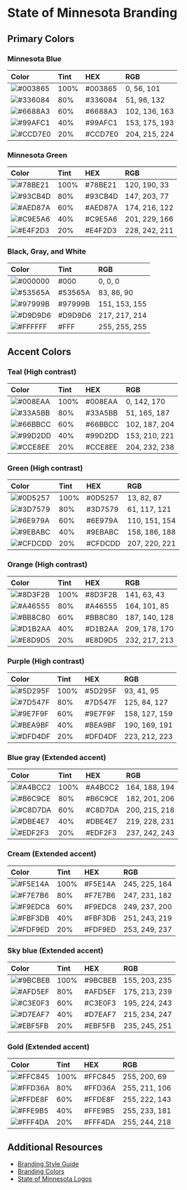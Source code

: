 # State of Minnesota Branding  

## Primary Colors  

### Minnesota Blue  
| Color     | Tint     | HEX     | RGB     |
| :------------- | :------------- | :------------- | :------------- |
| ![#003865](http://placehold.it/15/003865/000000?text=+) | 100% | #003865 |   0,  56, 101 |
| ![#336084](http://placehold.it/15/336084/000000?text=+) |  80% | #336084 |  51,  96, 132 |
| ![#6688A3](http://placehold.it/15/6688A3/000000?text=+) |  60% | #6688A3 | 102, 136, 163 |
| ![#99AFC1](http://placehold.it/15/99AFC1/000000?text=+) |  40% | #99AFC1 | 153, 175, 193 |
| ![#CCD7E0](http://placehold.it/15/CCD7E0/000000?text=+) |  20% | #CCD7E0 | 204, 215, 224 |

### Minnesota Green  
| Color     | Tint     | HEX     | RGB     |
| :------------- | :------------- | :------------- | :------------- |
| ![#78BE21](http://placehold.it/15/78BE21/000000?text=+) | 100% | #78BE21 | 120, 190,  33 |
| ![#93CB4D](http://placehold.it/15/93CB4D/000000?text=+) |  80% | #93CB4D | 147, 203,  77 |
| ![#AED87A](http://placehold.it/15/AED87A/000000?text=+) |  60% | #AED87A | 174, 216, 122 |
| ![#C9E5A6](http://placehold.it/15/C9E5A6/000000?text=+) |  40% | #C9E5A6 | 201, 229, 166 |
| ![#E4F2D3](http://placehold.it/15/E4F2D3/000000?text=+) |  20% | #E4F2D3 | 228, 242, 211 |

### Black, Gray, and White  

| Color     | Tint     | RGB     |
| :------------- | :------------- | :------------- |
| ![#000000](http://placehold.it/15/000000/000000?text=+) | #000    |   0,   0,   0 |
| ![#53565A](http://placehold.it/15/53565A/000000?text=+) | #53565A |  83,  86,  90 |
| ![#97999B](http://placehold.it/15/97999B/000000?text=+) | #97999B | 151, 153, 155 |
| ![#D9D9D6](http://placehold.it/15/D9D9D6/000000?text=+) | #D9D9D6 | 217, 217, 214 |
| ![#FFFFFF](http://placehold.it/15/FFFFFF/000000?text=+) | #FFF    | 255, 255, 255 |

## Accent Colors  

### Teal (High contrast)
| Color     | Tint     | HEX     | RGB     |
| :------------- | :------------- | :------------- | :------------- |
| ![#008EAA](http://placehold.it/15/008EAA/000000?text=+) | 100% | #008EAA |   0, 142, 170 |
| ![#33A5BB](http://placehold.it/15/33A5BB/000000?text=+) |  80% | #33A5BB |  51, 165, 187 |
| ![#66BBCC](http://placehold.it/15/66BBCC/000000?text=+) |  60% | #66BBCC | 102, 187, 204 |
| ![#99D2DD](http://placehold.it/15/99D2DD/000000?text=+) |  40% | #99D2DD | 153, 210, 221 |
| ![#CCE8EE](http://placehold.it/15/CCE8EE/000000?text=+) |  20% | #CCE8EE | 204, 232, 238 |

### Green (High contrast)
| Color     | Tint     | HEX     | RGB     |
| :------------- | :------------- | :------------- | :------------- |
| ![#0D5257](http://placehold.it/15/0D5257/000000?text=+) | 100% | #0D5257 |  13,  82,  87 |
| ![#3D7579](http://placehold.it/15/3D7579/000000?text=+) |  80% | #3D7579 |  61, 117, 121 |
| ![#6E979A](http://placehold.it/15/6E979A/000000?text=+) |  60% | #6E979A | 110, 151, 154 |
| ![#9EBABC](http://placehold.it/15/9EBABC/000000?text=+) |  40% | #9EBABC | 158, 186, 188 |
| ![#CFDCDD](http://placehold.it/15/CFDCDD/000000?text=+) |  20% | #CFDCDD | 207, 220, 221 |

### Orange (High contrast)
| Color     | Tint     | HEX     | RGB     |
| :------------- | :------------- | :------------- | :------------- |
| ![#8D3F2B](http://placehold.it/15/8D3F2B/000000?text=+) | 100% | #8D3F2B | 141,  63,  43 |
| ![#A46555](http://placehold.it/15/A46555/000000?text=+) |  80% | #A46555 | 164, 101,  85 |
| ![#BB8C80](http://placehold.it/15/BB8C80/000000?text=+) |  60% | #BB8C80 | 187, 140, 128 |
| ![#D1B2AA](http://placehold.it/15/D1B2AA/000000?text=+) |  40% | #D1B2AA | 209, 178, 170 |
| ![#E8D9D5](http://placehold.it/15/E8D9D5/000000?text=+) |  20% | #E8D9D5 | 232, 217, 213 |

### Purple (High contrast)
| Color     | Tint     | HEX     | RGB     |
| :------------- | :------------- | :------------- | :------------- |
| ![#5D295F](http://placehold.it/15/5D295F/000000?text=+) | 100% | #5D295F |  93,  41,  95 |
| ![#7D547F](http://placehold.it/15/7D547F/000000?text=+) |  80% | #7D547F | 125,  84, 127 |
| ![#9E7F9F](http://placehold.it/15/9E7F9F/000000?text=+) |  60% | #9E7F9F | 158, 127, 159 |
| ![#BEA9BF](http://placehold.it/15/BEA9BF/000000?text=+) |  40% | #BEA9BF | 190, 169, 191 |
| ![#DFD4DF](http://placehold.it/15/DFD4DF/000000?text=+) |  20% | #DFD4DF | 223, 212, 223 |

### Blue gray (Extended accent)
| Color     | Tint     | HEX     | RGB     |
| :------------- | :------------- | :------------- | :------------- |
| ![#A4BCC2](http://placehold.it/15/A4BCC2/000000?text=+) | 100% | #A4BCC2 | 164, 188, 194 |
| ![#B6C9CE](http://placehold.it/15/B6C9CE/000000?text=+) |  80% | #B6C9CE | 182, 201, 206 |
| ![#C8D7DA](http://placehold.it/15/C8D7DA/000000?text=+) |  60% | #C8D7DA | 200, 215, 218 |
| ![#DBE4E7](http://placehold.it/15/DBE4E7/000000?text=+) |  40% | #DBE4E7 | 219, 228, 231 |
| ![#EDF2F3](http://placehold.it/15/EDF2F3/000000?text=+) |  20% | #EDF2F3 | 237, 242, 243 |

### Cream (Extended accent)
| Color     | Tint     | HEX     | RGB     |
| :------------- | :------------- | :------------- | :------------- |
| ![#F5E14A](http://placehold.it/15/F5E14A/000000?text=+) | 100% | #F5E14A | 245, 225, 164 |
| ![#F7E7B6](http://placehold.it/15/F7E7B6/000000?text=+) |  80% | #F7E7B6 | 247, 231, 182 |
| ![#F9EDC8](http://placehold.it/15/F9EDC8/000000?text=+) |  60% | #F9EDC8 | 249, 237, 200 |
| ![#FBF3DB](http://placehold.it/15/FBF3DB/000000?text=+) |  40% | #FBF3DB | 251, 243, 219 |
| ![#FDF9ED](http://placehold.it/15/FDF9ED/000000?text=+) |  20% | #FDF9ED | 253, 249, 237 |

### Sky blue (Extended accent)
| Color     | Tint     | HEX     | RGB     |
| :------------- | :------------- | :------------- | :------------- |
| ![#9BCBEB](http://placehold.it/15/9BCBEB/000000?text=+) | 100% | #9BCBEB | 155, 203, 235 |
| ![#AFD5EF](http://placehold.it/15/AFD5EF/000000?text=+) |  80% | #AFD5EF | 175, 213, 239 |
| ![#C3E0F3](http://placehold.it/15/C3E0F3/000000?text=+) |  60% | #C3E0F3 | 195, 224, 243 |
| ![#D7EAF7](http://placehold.it/15/D7EAF7/000000?text=+) |  40% | #D7EAF7 | 215, 234, 247 |
| ![#EBF5FB](http://placehold.it/15/EBF5FB/000000?text=+) |  20% | #EBF5FB | 235, 245, 251 |

### Gold (Extended accent)
| Color     | Tint     | HEX     | RGB     |
| :------------- | :------------- | :------------- | :------------- |
| ![#FFC845](http://placehold.it/15/FFC845/000000?text=+) | 100% | #FFC845 | 255, 200,  69 |
| ![#FFD36A](http://placehold.it/15/FFD36A/000000?text=+) |  80% | #FFD36A | 255, 211, 106 |
| ![#FFDE8F](http://placehold.it/15/FFDE8F/000000?text=+) |  60% | #FFDE8F | 255, 222, 143 |
| ![#FFE9B5](http://placehold.it/15/FFE9B5/000000?text=+) |  40% | #FFE9B5 | 255, 233, 181 |
| ![#FFF4DA](http://placehold.it/15/FFF4DA/000000?text=+) |  20% | #FFF4DA | 255, 244, 218 |

## Additional Resources  
* [Branding Style Guide](https://mn.gov/mmb-stat/branding/style-guide/minnesota-state-brand-style-guide-2016.pdf)  
* [Branding Colors](https://www.mn.gov/portal/brand/style-guide/colors)  
* [State of Minnesota Logos](https://www.mn.gov/portal/brand/style-guide/logo)  
